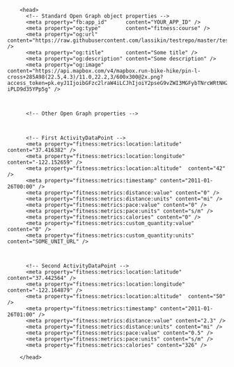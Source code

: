 		<head>
		  <!-- Standard Open Graph object properties -->
		  <meta property="fb:app_id"      content="YOUR_APP_ID" />
		  <meta property="og:type"        content="fitness:course" />
		  <meta property="og:url"         content="https://raw.githubusercontent.com/lassikin/testrepo/master/testrun3.md" />
		  <meta property="og:title"       content="Some title" />
		  <meta property="og:description" content="Some description" />
		  <meta property="og:image"       content="https://api.mapbox.com/v4/mapbox.run-bike-hike/pin-l-cross+285A98(22.5,4.3)/11.0,22.2,3/600x300@2x.png?access_token=pk.eyJ1IjoibGFzc2lraW4iLCJhIjoiY2pseG9vZWI3MGFybTNrcWRtNHZkMW8wNCJ9.ItOHOiKp-iPLD9d35YPp5g" />
		
	

		  <!-- Other Open Graph properties -->
		
	

		  <!-- First ActivityDataPoint -->
		  <meta property="fitness:metrics:location:latitude"  content="37.416382" />
		  <meta property="fitness:metrics:location:longitude" content="-122.152659" />
		  <meta property="fitness:metrics:location:altitude"  content="42" />
		  <meta property="fitness:metrics:timestamp" content="2011-01-26T00:00" />
		  <meta property="fitness:metrics:distance:value" content="0" />
		  <meta property="fitness:metrics:distance:units" content="mi" />
		  <meta property="fitness:metrics:pace:value" content="0" />
		  <meta property="fitness:metrics:pace:units" content="s/m" />
		  <meta property="fitness:metrics:calories" content="0" />
		  <meta property="fitness:metrics:custom_quantity:value" content="0" />
		  <meta property="fitness:metrics:custom_quantity:units" content="SOME_UNIT_URL" />
		
	

		  <!-- Second ActivityDataPoint -->
		  <meta property="fitness:metrics:location:latitude"  content="37.442564" />
		  <meta property="fitness:metrics:location:longitude" content="-122.164879" />
		  <meta property="fitness:metrics:location:altitude"  content="50" />
		  <meta property="fitness:metrics:timestamp" content="2011-01-26T01:00" />
		  <meta property="fitness:metrics:distance:value" content="2.3" />
		  <meta property="fitness:metrics:distance:units" content="mi" />
		  <meta property="fitness:metrics:pace:value" content="0.5" />
		  <meta property="fitness:metrics:pace:units" content="s/m" />
		  <meta property="fitness:metrics:calories" content="326" />
		  
		</head>
